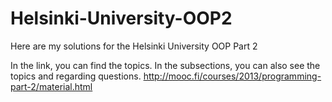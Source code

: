 # Helsinki-University-OOP2
Here are my solutions for the Helsinki University OOP Part 2

In the link, you can find the topics. In the subsections, you can also see the topics and regarding questions.
http://mooc.fi/courses/2013/programming-part-2/material.html


